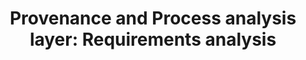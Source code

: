 ---
delivpath: /document/deliverable/D4.5.pdf
year: 2022
delivcode: D4.5
title: Provenance and Process analysis layer&#58; Requirements analysis
---
